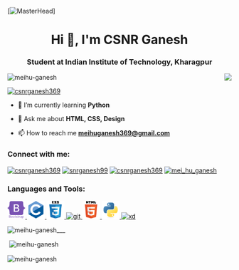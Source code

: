 [![MasterHead](https://res.cloudinary.com/ganu369/image/upload/v1651129687/IIT-Kharagpur1_xwfwlx.png)]
<h1 align="center">Hi 👋, I'm CSNR Ganesh</h1>
<h3 align="center">Student at Indian Institute of Technology, Kharagpur</h3>
<img align="right" src="![image](https://user-images.githubusercontent.com/100460284/165700326-4f572a24-1f15-4562-98e6-563648eaab58.png) />

<p align="left"> <img src="https://komarev.com/ghpvc/?username=meihu-ganesh&label=Profile%20views&color=0e75b6&style=flat" alt="meihu-ganesh" /> </p>

<p align="left"> <a href="https://twitter.com/csnrganesh369" target="blank"><img src="https://img.shields.io/twitter/follow/csnrganesh369?logo=twitter&style=for-the-badge" alt="csnrganesh369" /></a> </p>

- 🌱 I’m currently learning **Python**

- 💬 Ask me about **HTML, CSS, Design**

- 📫 How to reach me **meihuganesh369@gmail.com**

<h3 align="left">Connect with me:</h3>
<p align="left">
<a href="https://twitter.com/csnrganesh369" target="blank"><img align="center" src="https://raw.githubusercontent.com/rahuldkjain/github-profile-readme-generator/master/src/images/icons/Social/twitter.svg" alt="csnrganesh369" height="30" width="40" /></a>
<a href="https://linkedin.com/in/snrganesh99" target="blank"><img align="center" src="https://raw.githubusercontent.com/rahuldkjain/github-profile-readme-generator/master/src/images/icons/Social/linked-in-alt.svg" alt="snrganesh99" height="30" width="40" /></a>
<a href="https://fb.com/csnrganesh369" target="blank"><img align="center" src="https://raw.githubusercontent.com/rahuldkjain/github-profile-readme-generator/master/src/images/icons/Social/facebook.svg" alt="csnrganesh369" height="30" width="40" /></a>
<a href="https://instagram.com/mei_hu_ganesh" target="blank"><img align="center" src="https://raw.githubusercontent.com/rahuldkjain/github-profile-readme-generator/master/src/images/icons/Social/instagram.svg" alt="mei_hu_ganesh" height="30" width="40" /></a>
</p>

<h3 align="left">Languages and Tools:</h3>
<p align="left"> <a href="https://getbootstrap.com" target="_blank" rel="noreferrer"> <img src="https://raw.githubusercontent.com/devicons/devicon/master/icons/bootstrap/bootstrap-plain-wordmark.svg" alt="bootstrap" width="40" height="40"/> </a> <a href="https://www.cprogramming.com/" target="_blank" rel="noreferrer"> <img src="https://raw.githubusercontent.com/devicons/devicon/master/icons/c/c-original.svg" alt="c" width="40" height="40"/> </a> <a href="https://www.w3schools.com/css/" target="_blank" rel="noreferrer"> <img src="https://raw.githubusercontent.com/devicons/devicon/master/icons/css3/css3-original-wordmark.svg" alt="css3" width="40" height="40"/> </a> <a href="https://git-scm.com/" target="_blank" rel="noreferrer"> <img src="https://www.vectorlogo.zone/logos/git-scm/git-scm-icon.svg" alt="git" width="40" height="40"/> </a> <a href="https://www.w3.org/html/" target="_blank" rel="noreferrer"> <img src="https://raw.githubusercontent.com/devicons/devicon/master/icons/html5/html5-original-wordmark.svg" alt="html5" width="40" height="40"/> </a> <a href="https://www.python.org" target="_blank" rel="noreferrer"> <img src="https://raw.githubusercontent.com/devicons/devicon/master/icons/python/python-original.svg" alt="python" width="40" height="40"/> </a> <a href="https://www.adobe.com/products/xd.html" target="_blank" rel="noreferrer"> <img src="https://cdn.worldvectorlogo.com/logos/adobe-xd.svg" alt="xd" width="40" height="40"/> </a> </p>

<p><img align="left" src="https://github-readme-stats.vercel.app/api/top-langs?username=meihu-ganesh&show_icons=true&locale=en&layout=compact" alt="meihu-ganesh" /></p>
___
<p>&nbsp;<img align="center" src="https://github-readme-stats.vercel.app/api?username=meihu-ganesh&show_icons=true&locale=en" alt="meihu-ganesh" /></p>

<p><img align="center" src="https://github-readme-streak-stats.herokuapp.com/?user=meihu-ganesh&" alt="meihu-ganesh" /></p>
